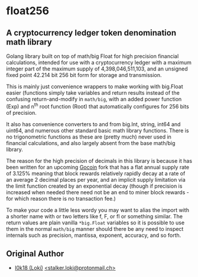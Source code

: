 # float256

## A cryptocurrency ledger token denomination math library

Golang library built on top of math/big Float for high precision financial calculations, intended for use with a cryptocurrency ledger with a maximum integer part of the maximum supply of 4,398,046,511,103, and an unsigned fixed point 42.214 bit 256 bit form for storage and transmission.

This is mainly just convenience wrappers to make working with big.Float easier (functions simply take variables and return results instead of the confusing return-and-modify in `math/big`, with an added power function (Exp) and n<sup>th</sup> root function (Root) that automatically configures for 256 bits of precision.

It also has convenience converters to and from big.Int, string, int64 and uint64, and numerous other standard basic math library functions. There is no trigonometric functions as these are (pretty much) never used in financial calculations, and also largely absent from the base math/big library.

The reason for the high precision of decimals in this library is because it has been written for an upcoming [Gocoin](https://github.com/piotrnar/gocoin) fork that has a flat annual supply rate of 3.125% meaning that block rewards relatively rapidly decay at a rate of an average 2 decimal places per year, and an implicit supply limitation via the limit function created by an exponential decay (though if precision is increased when needed there need not be an end to miner block rewards - for which reason there is no transaction fee.)

To make your code a little less wordy you may want to alias the import with a shorter name with or two letters like f, F, or fl or something similar. The return values are plain vanilla `*big.Float` variables so it is possible to use them in the normal `math/big` manner should there be any need to inspect internals such as precision, mantissa, exponent, accuracy, and so forth.

## Original Author

- [l0k18 (Loki)](https://github.com/l0k18) [\<stalker.loki@protonmail.ch\>](mailto:stalker.loki@protonmail.ch)
